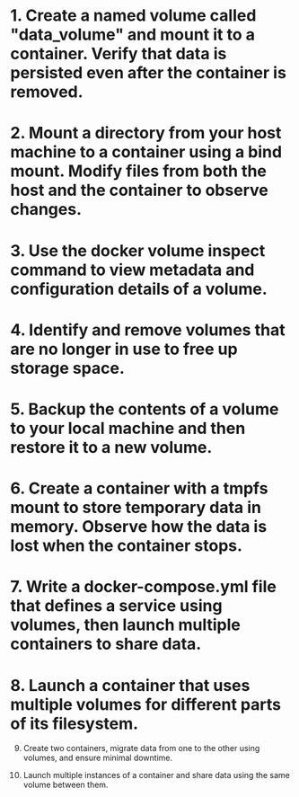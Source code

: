 # 1. Create a named volume called "data_volume" and mount it to a container. Verify that data is persisted even after the container is removed.

# 2. Mount a directory from your host machine to a container using a bind mount. Modify files from both the host and the container to observe changes.
   
# 3. Use the docker volume inspect command to view metadata and configuration details of a volume.

# 4. Identify and remove volumes that are no longer in use to free up storage space.

# 5. Backup the contents of a volume to your local machine and then restore it to a new volume.

# 6. Create a container with a tmpfs mount to store temporary data in memory. Observe how the data is lost when the container stops.

# 7. Write a docker-compose.yml file that defines a service using volumes, then launch multiple containers to share data.

# 8. Launch a container that uses multiple volumes for different parts of its filesystem.

9. Create two containers, migrate data from one to the other using volumes, and ensure minimal downtime.

10. Launch multiple instances of a container and share data using the same volume between them.
